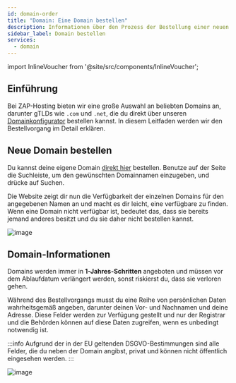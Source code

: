```yaml
---
id: domain-order
title: "Domain: Eine Domain bestellen"
description: Informationen über den Prozess der Bestellung einer neuen Domain bei ZAP-Hosting - ZAP-Hosting.com Dokumentation
sidebar_label: Domain bestellen
services:
  - domain
---
```


import InlineVoucher from '@site/src/components/InlineVoucher';

## Einführung

Bei ZAP-Hosting bieten wir eine große Auswahl an beliebten Domains an, darunter gTLDs wie `.com` und `.net`, die du direkt über unseren [Domainkonfigurator](https://zap-hosting.com/en/shop/product/domain/) bestellen kannst. In diesem Leitfaden werden wir den Bestellvorgang im Detail erklären.

<InlineVoucher />

## Neue Domain bestellen

Du kannst deine eigene Domain [direkt hier](https://zap-hosting.com/en/shop/product/domain/) bestellen. Benutze auf der Seite die Suchleiste, um den gewünschten Domainnamen einzugeben, und drücke auf Suchen.

Die Website zeigt dir nun die Verfügbarkeit der einzelnen Domains für den angegebenen Namen an und macht es dir leicht, eine verfügbare zu finden. Wenn eine Domain nicht verfügbar ist, bedeutet das, dass sie bereits jemand anderes besitzt und du sie daher nicht bestellen kannst.

![image](https://screensaver01.zap-hosting.com/index.php/s/cmdoBKgzYeJPPJH/preview)

## Domain-Informationen

Domains werden immer in **1-Jahres-Schritten** angeboten und müssen vor dem Ablaufdatum verlängert werden, sonst riskierst du, dass sie verloren gehen.
 
Während des Bestellvorgangs musst du eine Reihe von persönlichen Daten wahrheitsgemäß angeben, darunter deinen Vor- und Nachnamen und deine Adresse. Diese Felder werden zur Verfügung gestellt und nur der Registrar und die Behörden können auf diese Daten zugreifen, wenn es unbedingt notwendig ist.

:::info
Aufgrund der in der EU geltenden DSGVO-Bestimmungen sind alle Felder, die du neben der Domain angibst, privat und können nicht öffentlich eingesehen werden.
:::

![image](https://screensaver01.zap-hosting.com/index.php/s/xEa3DJKE6pyXPfs/preview)